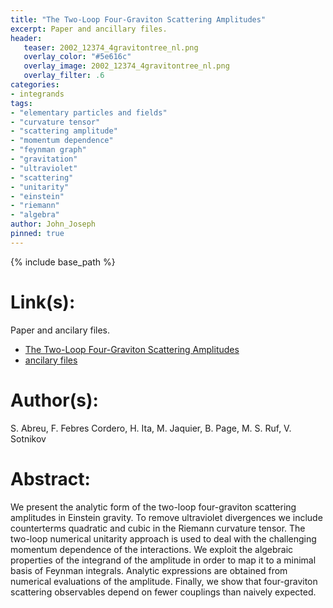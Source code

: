 ```yaml
---
title: "The Two-Loop Four-Graviton Scattering Amplitudes"
excerpt: Paper and ancillary files.
header:
   teaser: 2002_12374_4gravitontree_nl.png
   overlay_color: "#5e616c"
   overlay_image: 2002_12374_4gravitontree_nl.png
   overlay_filter: .6
categories:
- integrands
tags:
- "elementary particles and fields"
- "curvature tensor"
- "scattering amplitude"
- "momentum dependence"
- "feynman graph"
- "gravitation"
- "ultraviolet"
- "scattering"
- "unitarity"
- "einstein"
- "riemann"
- "algebra"
author: John_Joseph
pinned: true
---
```

{% include base_path %}

# Link(s):
Paper and ancilary files.
  * [The Two-Loop Four-Graviton Scattering Amplitudes](https://arxiv.org/abs/2002.12374)
  * [ancilary files](https://arxiv.org/src/2002.12374/anc)

# Author(s):
S. Abreu, F. Febres Cordero, H. Ita, M. Jaquier, B. Page, M. S. Ruf, V. Sotnikov

# Abstract:
We present the analytic form of the two-loop four-graviton scattering amplitudes in Einstein gravity. To remove ultraviolet divergences we include counterterms quadratic and cubic in the Riemann curvature tensor. The two-loop numerical unitarity approach is used to deal with the challenging momentum dependence of the interactions. We exploit the algebraic properties of the integrand of the amplitude in order to map it to a minimal basis of Feynman integrals. Analytic expressions are obtained from numerical evaluations of the amplitude. Finally, we show that four-graviton scattering observables depend on fewer couplings than naively expected.